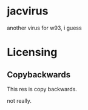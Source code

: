 # jacvirus
another virus for w93, i guess

# Licensing
## Copybackwards
This res is copy backwards.

not really.

